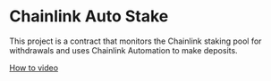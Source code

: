 # Chainlink Auto Stake

This project is a contract that monitors the Chainlink staking pool for withdrawals and uses Chainlink Automation to make deposits.

[How to video](https://www.youtube.com/watch?v=81r7rqmJnLo)
